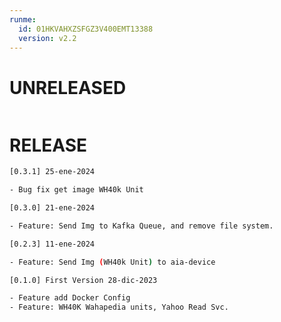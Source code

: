 ```yaml
---
runme:
  id: 01HKVAHXZSFGZ3V400EMT13388
  version: v2.2
---
```


# UNRELEASED

```bash {"id":"01HKVAHXZQD9TJNVYF84KAY3A3"}

```

# RELEASE

```bash {"id":"01HKVAHXZRTNKPYDCW81RW4SHF"}
[0.3.1] 25-ene-2024

- Bug fix get image WH40k Unit

[0.3.0] 21-ene-2024

- Feature: Send Img to Kafka Queue, and remove file system.

[0.2.3] 11-ene-2024

- Feature: Send Img (WH40k Unit) to aia-device

[0.1.0] First Version 28-dic-2023

- Feature add Docker Config
- Feature: WH40K Wahapedia units, Yahoo Read Svc.
```
